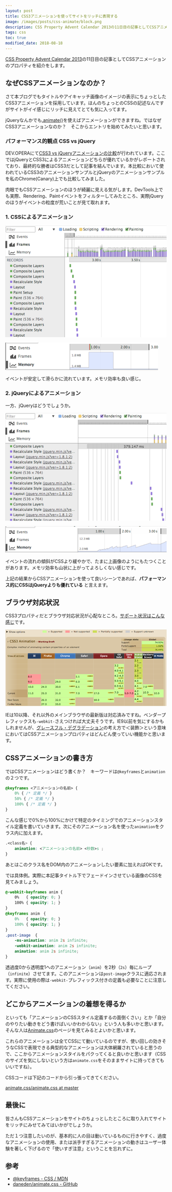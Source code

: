 ```yaml
---
layout: post
title: CSS3アニメーションを使ってサイトをリッチに表現する
image: /images/posts/css-animate/block.png
description: CSS Property Advent Calendar 2013の11日目の記事としてCSSアニメーションのプロパティを紹介をします。 なぜCSS3アニメーションなのか？ さて本ブログでもタイトルやアイキャッチ画像のイメージの表示にちょっとしたCSS3アニメーションを採用しています。ほんのちょっとのCSSの記述なんですがサイトがイイ感じにリッチに見えてとても気に入ってます。
tags: css
toc: true
modified_date: 2018-08-18
---
```


<style type="text/css">
@-webkit-keyframes anim {
    0%   { opacity: 0; }
    100% { opacity: 1; }
}
@keyframes anim　{
    0%   { opacity: 0; }
    100% { opacity: 1; }
}
.post-image  {
  -ms-animation: anim 2s infinite;
  -webkit-animation: anim 2s infinite;
  animation: anim 2s infinite;
}
</style>

[CSS Property Advent Calendar 2013](http://www.adventar.org/calendars/57)の11日目の記事としてCSSアニメーションのプロパティを紹介をします。

## なぜCSSアニメーションなのか？

さて本ブログでもタイトルやアイキャッチ画像のイメージの表示にちょっとしたCSS3アニメーションを採用しています。ほんのちょっとのCSSの記述なんですがサイトがイイ感じにリッチに見えてとても気に入ってます。

jQueryなんかでも[.animate()](https://api.jquery.com/animate/)を使えばアニメーションができますね。ではなぜCSS3アニメーションなのか？　そこからエントリを始めてみたいと思います。

### パフォーマンス的観点 CSS vs jQuery

DEV.OPERAにて[CSS3 vs jQueryアニメーションの比較](https://dev.opera.com/articles/css3-vs-jquery-animations/)が行われています。ここではjQueryとCSS3によるアニメーションどちらが優れているかがレポートされており、最終的な勝者はCSS3だとして記事を結んでいます。本比較において使われているCSS3のアニメーションサンプルとjQueryのアニメーションサンプルを私のChrome(Canary)上でも比較してみました。

肉眼でもCSSアニメーションのほうが綺麗に見える気がします。DevTools上でも実際、Rendering、Paintイベントをフィルターしてみたところ、実際jQueryのほうがイベントの粒度が荒いことが見て取れます。

###  1. CSSによるアニメーション

![比較１](/images/posts/css-animate/1.png)

![比較A](/images/posts/css-animate/A.png)

イベントが安定して滑らかに流れています。メモリ効率も良い感じ。

###  2. jQueryによるアニメーション

一方、jQueryはどうでしょうか。

![比較２](/images/posts/css-animate/2.png)

![比較B](/images/posts/css-animate/B.png)

イベントの流れの傾斜がCSSより緩やかで、たまに上画像のようにもたつくことがあります。メモリ効率も山状に上がってよろしくない感じです。

上記の結果からCSSアニメーションを使って良いシーンであれば、**パフォーマンス的にCSSはjQueryよりも優れている** と言えます。

## ブラウザ対応状況

CSS3プロパティだとブラウザ対応状況が心配なところ。[サポート状況はこんな感じ](https://caniuse.com/#search=keyframes)です。

![対応状況](/images/posts/css-animate/browser.png)

IEは10以降、それ以外のメインブラウザの最新版は対応済みですね。ベンダープレフィックスも`-webkit-`さえつければ大丈夫そうです。IE9以前を気にするかもしれませんが、[グレースフル・デグラデーション](https://www.adobe.com/jp/devnet/dreamweaver/articles/html5pack_css3_part6.html)の考え方で＜装飾＞という意味においてはCSSアニメーションプロパティはどんどん使っていい機能かと思います。

## CSSアニメーションの書き方

ではCSSアニメーションはどう書くか？　キーワードは`@keyframes`と`animation`の２つです。

```css
@keyframes <アニメーションの名前> {
    0% { /* 定義 */ }
    50% { /* 定義 */ }
    100% { /* 定義 */ }
}
```

こんな感じで0%から100%にかけて特定のタイミングでのアニメーションスタイル定義を書いていきます。次にそのアニメーション名を使った`animation`をクラス内に加えます。

```css
.<class名> {
    animation: <アニメーションの名前> <秒数>s ;
}
```

あとはこのクラス名をDOM内のアニメーションしたい要素に加えればOKです。

では具体例。実際に本記事タイトル下でフェードインさせている画像のCSSを見てみましょう。

```css
@-webkit-keyframes anim {
    0%   { opacity: 0; }
    100% { opacity: 1; }
}
@keyframes anim　{
    0%   { opacity: 0; }
    100% { opacity: 1; }
}
.post-image  {
    -ms-animation: anim 2s infinite;
    -webkit-animation: anim 2s infinite;
    animation: anim 2s infinite;
}
```

透過度0から透明度1へのアニメーション（`anim`）を2秒（`2s`）毎にループ（`infinite`）させてます。このアニメーションは`post-image`クラスに適応されます。実際に使用の際は`-webkit-`プレフィックス付きの定義も必要なことに注意してください。

## どこからアニメーションの着想を得るか

といっても「アニメーションのCSSスタイル定義するの面倒くさい」とか「自分のやりたい動きをどう書けばいいかわからない」という人も多いかと思います。そんな人は[Animate.css](https://daneden.me/animate/)のページを見てみるとよいかと思います。

これらのアニメーションは全てCSSにて動いているのですが、使い回しの効きそうなCSSで表現できる典型的なアニメーションは大体網羅されていると思うので、ここからアニメーションスタイルをパクってくると良いかと思います（CSSのサイズを気にしないという方は`animate.css`をそのままサイトに持ってきてもいいですね）。

CSSコードは下記のコードから引っ張ってきてください。

[animate.css/animate.css at master](https://github.com/daneden/animate.css/blob/master/animate.css)

## 最後に

皆さんもCSSアニメーションをサイトのちょっとしたところに取り入れてサイトをリッチにみせてみてはいかがでしょうか。

ただ１つ注意したいのが、基本的に人の目は動いているものに行きやすく、過度なアニメーションの使用、または派手すぎるアニメーションの動きはユーザー体験を著しく下げるので「使いすぎ注意」ということを忘れずに。

## 参考

* [@keyframes - CSS / MDN](https://developer.mozilla.org/ja/docs/Web/CSS/@keyframes)
* [daneden/animate.css - GitHub](https://github.com/daneden/animate.css)
